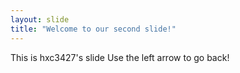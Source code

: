 ```yaml
---
layout: slide
title: "Welcome to our second slide!"
---
```

This is hxc3427's slide
Use the left arrow to go back!
